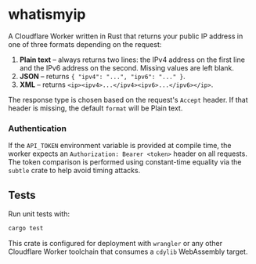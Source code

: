 # whatismyip

A Cloudflare Worker written in Rust that returns your public IP address in one of three formats depending on the request:

1. **Plain text** – always returns two lines: the IPv4 address on the first line and the IPv6 address on the second. Missing values are left blank.
2. **JSON** – returns `{ "ipv4": "...", "ipv6": "..." }`.
3. **XML** – returns `<ip><ipv4>...</ipv4><ipv6>...</ipv6></ip>`.

The response type is chosen based on the request's `Accept` header. If that header is missing,
the default `format` will be Plain text.

### Authentication

If the `API_TOKEN` environment variable is provided at compile time, the worker
expects an `Authorization: Bearer <token>` header on all requests. The token
comparison is performed using constant-time equality via the `subtle` crate to
help avoid timing attacks.

## Tests

Run unit tests with:

```bash
cargo test
```

This crate is configured for deployment with `wrangler` or any other Cloudflare Worker toolchain that consumes a `cdylib` WebAssembly target.
